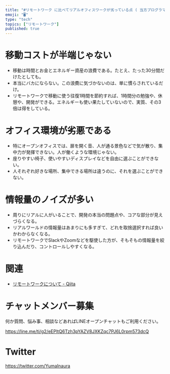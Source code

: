```yaml
---
title: "#リモートワーク に比べてリアルオフィスワークが劣っている点 ( 当方プログラマでありエンジニア )"
emoji: "🖥"
type: "tech"
topics: ["リモートワーク"]
published: true
---
```


# 移動コストが半端じゃない

- 移動は時間とお金とエネルギー資産の浪費である。たとえ、たった30分間だけたとしても。
- 本当にバカにならない。この浪費に気づかないのは、単に慣らされているだけ。
- リモートワークで移動に使う往復1時間を節約すれば、1時間分の勉強や、休憩や、開発ができる。エネルギーも使い果たしていないので、実質、その3倍は得をしている。

# オフィス環境が劣悪である

- 特にオープンオフィスでは、扉を開く音、人が通る景色などで気が散り、集中力が発揮できない。人が働くような環境じゃない。
- 座りやすい椅子、使いやすいディスプレイなどを自由に選ぶことができない。
- 人それぞれ好きな場所、集中できる場所は違うのに、それを選ぶことができない。

# 情報量のノイズが多い

- 周りにリアルに人がいることで、開発の本当の問題点や、コアな部分が見えづらくなる。
- リアルワールドの情報量はあまりにも多すぎて、どれを取捨選択すれば良いかわからなくなる。
- リモートワークでSlackやZoomなどを駆使した方が、そもそもの情報量を絞り込んだり、コントロールしやすくなる。

# 関連

- [リモートワークについて - Qiita](https://qiita.com/YuichiroMinato/items/a67d0fa8323649ddd9d0)








<!-- Update From Qiita API -->

# チャットメンバー募集


何か質問、悩み事、相談などあればLINEオープンチャットもご利用ください。

https://line.me/ti/g2/eEPltQ6Tzh3pYAZV8JXKZqc7PJ6L0rpm573dcQ





# Twitter


https://twitter.com/YumaInaura


<!-- Update From Qiita API -->


